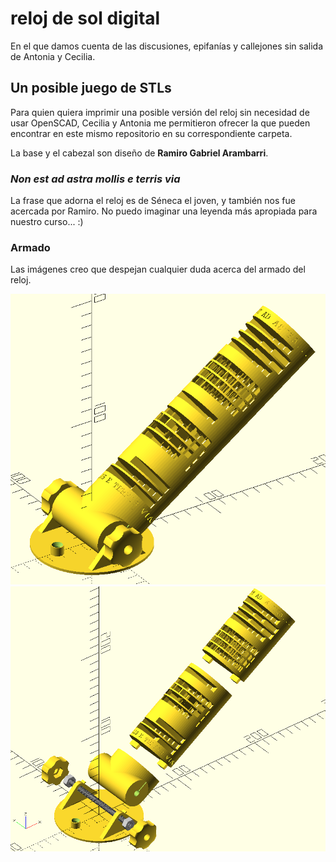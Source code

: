 # reloj de sol digital

En el que damos cuenta de las discusiones, epifanías y callejones sin salida de Antonia y Cecilia.

## Un posible juego de STLs

Para quien quiera imprimir una posible versión del reloj sin necesidad de usar OpenSCAD, Cecilia y Antonia me permitieron ofrecer la que pueden encontrar en este mismo repositorio en su correspondiente carpeta.

La base y el cabezal son diseño de **Ramiro Gabriel Arambarri**.

###  _Non est ad astra mollis e terris via_

La frase que adorna el reloj es de Séneca el joven, y también nos fue acercada por Ramiro. No puedo imaginar una leyenda más apropiada para nuestro curso... :)

### Armado

Las imágenes creo que despejan cualquier duda acerca del armado del reloj.

![Reloj Armado](https://github.com/lopezsolerluis/reloj-de-sol-digital/blob/main/STL/reloj-armado.png?raw=true)
![Reloj Desarmado](https://github.com/lopezsolerluis/reloj-de-sol-digital/blob/main/STL/reloj-desarmado.png?raw=true)
